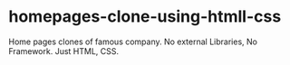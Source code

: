 # homepages-clone-using-htmll-css
 Home pages clones of famous company. No external Libraries, No Framework. Just HTML, CSS. 

